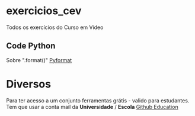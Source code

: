 # exercicios_cev

Todos os exercícios do Curso em Vídeo

## Code Python

Sobre ".format()" [Pyformat](https://pyformat.info/)


# Diversos
Para ter acesso a um conjunto ferramentas grátis - valido para estudantes.
Tem que usar a conta mail da **Universidade** / **Escola** [Github Education](https://education.github.com/)

